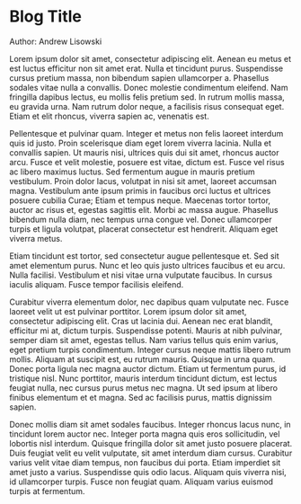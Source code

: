 # Blog Title

Author: Andrew Lisowski

Lorem ipsum dolor sit amet, consectetur adipiscing elit. Aenean eu metus et est luctus efficitur non sit amet erat. Nulla et tincidunt purus. Suspendisse cursus pretium massa, non bibendum sapien ullamcorper a. Phasellus sodales vitae nulla a convallis. Donec molestie condimentum eleifend. Nam fringilla dapibus lectus, eu mollis felis pretium sed. In rutrum mollis massa, eu gravida urna. Nam rutrum dolor neque, a facilisis risus consequat eget. Etiam et elit rhoncus, viverra sapien ac, venenatis est.

Pellentesque et pulvinar quam. Integer et metus non felis laoreet interdum quis id justo. Proin scelerisque diam eget lorem viverra lacinia. Nulla et convallis sapien. Ut mauris nisi, ultrices quis dui sit amet, rhoncus auctor arcu. Fusce et velit molestie, posuere est vitae, dictum est. Fusce vel risus ac libero maximus luctus. Sed fermentum augue in mauris pretium vestibulum. Proin dolor lacus, volutpat in nisi sit amet, laoreet accumsan magna. Vestibulum ante ipsum primis in faucibus orci luctus et ultrices posuere cubilia Curae; Etiam et tempus neque. Maecenas tortor tortor, auctor ac risus et, egestas sagittis elit. Morbi ac massa augue. Phasellus bibendum nulla diam, nec tempus urna congue vel. Donec ullamcorper turpis et ligula volutpat, placerat consectetur est hendrerit. Aliquam eget viverra metus.

Etiam tincidunt est tortor, sed consectetur augue pellentesque et. Sed sit amet elementum purus. Nunc et leo quis justo ultrices faucibus et eu arcu. Nulla facilisi. Vestibulum et nisi vitae urna vulputate faucibus. In cursus iaculis aliquam. Fusce tempor facilisis eleifend.

Curabitur viverra elementum dolor, nec dapibus quam vulputate nec. Fusce laoreet velit ut est pulvinar porttitor. Lorem ipsum dolor sit amet, consectetur adipiscing elit. Cras ut lacinia dui. Aenean nec erat blandit, efficitur mi at, dictum turpis. Suspendisse potenti. Mauris at nibh pulvinar, semper diam sit amet, egestas tellus. Nam varius tellus quis enim varius, eget pretium turpis condimentum. Integer cursus neque mattis libero rutrum mollis. Aliquam at suscipit est, eu rutrum mauris. Quisque in urna quam. Donec porta ligula nec magna auctor dictum. Etiam ut fermentum purus, id tristique nisl. Nunc porttitor, mauris interdum tincidunt dictum, est lectus feugiat nulla, nec cursus purus metus nec magna. Ut sed ipsum at libero finibus elementum et et magna. Sed ac facilisis purus, mattis dignissim sapien.

Donec mollis diam sit amet sodales faucibus. Integer rhoncus lacus nunc, in tincidunt lorem auctor nec. Integer porta magna quis eros sollicitudin, vel lobortis nisl interdum. Quisque fringilla dolor sit amet justo posuere placerat. Duis feugiat velit eu velit vulputate, sit amet interdum diam cursus. Curabitur varius velit vitae diam tempus, non faucibus dui porta. Etiam imperdiet sit amet justo a varius. Suspendisse quis odio lacus. Aliquam quis viverra nisi, id ullamcorper turpis. Fusce non feugiat quam. Aliquam varius euismod turpis at fermentum.
